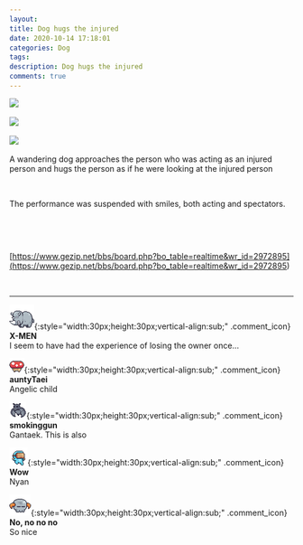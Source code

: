 ```yaml
---
layout: 
title: Dog hugs the injured
date: 2020-10-14 17:18:01
categories: Dog
tags: 
description: Dog hugs the injured
comments: true
---
```


![](https://blog.kakaocdn.net/dn/MNnSl/btqKOAKPzpj/1ggUFCx3eHGK9G8o7SMJPK/img.jpg)

![](https://blog.kakaocdn.net/dn/eGgSCd/btqKRs6GytF/sbhszxVZTqKr0kpxIfexBK/img.jpg)

![](https://blog.kakaocdn.net/dn/xhh8H/btqKSV79OuI/Dq6bVM3zRdbNF7JzrmYiGK/img.jpg)

A wandering dog approaches the person who was acting as an injured person and hugs the person as if he were looking at the injured person

​

The performance was suspended with smiles, both acting and spectators.

​

​

<source>

[https://www.gezip.net/bbs/board.php?bo_table=realtime&wr_id=2972895](<https://www.gezip.net/bbs/board.php?bo_table=realtime&wr_id=2972895>)

​

* * *

![comment](/assets/character/rino.png){:style="width:30px;height:30px;vertical-align:sub;" .comment_icon} **X-MEN**  
I seem to have had the experience of losing the owner once...   
  
![comment](/assets/character/mushroom.png){:style="width:30px;height:30px;vertical-align:sub;" .comment_icon} **auntyTaei**  
Angelic child   
  
![comment](/assets/character/bat.png){:style="width:30px;height:30px;vertical-align:sub;" .comment_icon} **smokinggun**  
Gantaek. This is also   
  
![comment](/assets/character/goggle.png){:style="width:30px;height:30px;vertical-align:sub;" .comment_icon} **Wow**  
Nyan   
  
![comment](/assets/character/skull.png){:style="width:30px;height:30px;vertical-align:sub;" .comment_icon} **No, no no no**  
So nice   
  

